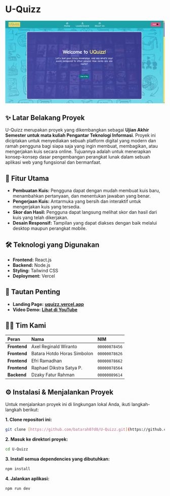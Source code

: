 # U-Quizz
<p align="center">
  <img src="Tampilan%20Website.png" alt="Tampilan Website U-Quizz" width="600"/>
</p>

## ✨ Latar Belakang Proyek
U-Quizz merupakan proyek yang dikembangkan sebagai **Ujian Akhir Semester untuk mata kuliah Pengantar Teknologi Informasi**. Proyek ini diciptakan untuk menyediakan sebuah platform digital yang modern dan ramah pengguna bagi siapa saja yang ingin membuat, membagikan, atau mengerjakan kuis secara online. Tujuannya adalah untuk menerapkan konsep-konsep dasar pengembangan perangkat lunak dalam sebuah aplikasi web yang fungsional dan bermanfaat.

## 🚀 Fitur Utama
- **Pembuatan Kuis:** Pengguna dapat dengan mudah membuat kuis baru, menambahkan pertanyaan, dan menentukan jawaban yang benar.
- **Pengerjaan Kuis:** Antarmuka yang bersih dan interaktif untuk mengerjakan kuis yang tersedia.
- **Skor dan Hasil:** Pengguna dapat langsung melihat skor dan hasil dari kuis yang telah dikerjakan.
- **Desain Responsif:** Tampilan yang dapat diakses dengan baik melalui desktop maupun perangkat mobile.

## 🛠️ Teknologi yang Digunakan
* **Frontend:** React.js
* **Backend:** Node.js
* **Styling:** Tailwind CSS
* **Deployment:** Vercel

## 🔗 Tautan Penting
- **Landing Page:** [**uquizz.vercel.app**](https://uquizz.vercel.app)
- **Video Demo:** [**Lihat di YouTube**](https://youtu.be/ihanw6ZYdlI)

## 👨‍💻 Tim Kami

| Peran      | Nama                        | NIM           |
| :--------- | :-------------------------- | :------------ |
| **Frontend** | Axel Reginald Wiranto       | `00000078456` |
| **Frontend** | Batara Hotdo Horas Simbolon | `00000078626` |
| **Frontend** | Efri Ramadhan               | `00000078662` |
| **Frontend** | Raphael Dikstra Satya P.    | `00000078564` |
| **Backend** | Dzaky Fatur Rahman          | `00000089614` |

## ⚙️ Instalasi & Menjalankan Proyek

Untuk menjalankan proyek ini di lingkungan lokal Anda, ikuti langkah-langkah berikut:

**1. Clone repositori ini:**
```bash
git clone [https://github.com/batarah07d0/U-Quizz.git](https://github.com/batarah07d0/U-Quizz.git)
```

**2. Masuk ke direktori proyek:**
```bash
cd U-Quizz
```

**3. Install semua dependencies yang dibutuhkan:**
```bash
npm install
```

**4. Jalankan aplikasi:**
```bash
npm run dev
```
